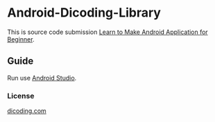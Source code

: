 # Android-Dicoding-Library
This is source code submission [Learn to Make Android Application for Beginner](https://www.dicoding.com/academies/51).

## Guide
Run use [Android Studio](https://developer.android.com/studio).

### License
[dicoding.com](https://www.dicoding.com/academies/51)
